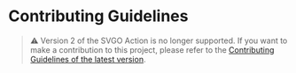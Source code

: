# Contributing Guidelines

> :warning: Version 2 of the SVGO Action is no longer supported. If you want to
> make a contribution to this project, please refer to the [Contributing
> Guidelines of the latest version].

[contributing guidelines of the latest version]: https://github.com/ericcornelissen/svgo-action/blob/main/CONTRIBUTING.md
